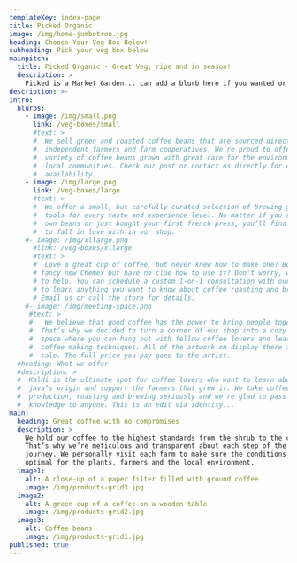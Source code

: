 ```yaml
---
templateKey: index-page
title: Picked Organic
image: /img/home-jumbotron.jpg
heading: Choose Your Veg Box Below!
subheading: Pick your veg box below
mainpitch:
  title: Picked Organic - Great Veg, ripe and in season!
  description: >
    Picked is a Market Garden... can add a blurb here if you wanted or just remove?
description: >-
intro:
  blurbs:
    - image: /img/small.png
      link: /veg-boxes/small
      #text: >
      #  We sell green and roasted coffee beans that are sourced directly from
      #  independent farmers and farm cooperatives. We’re proud to offer a
      #  variety of coffee beans grown with great care for the environment and
      #  local communities. Check our post or contact us directly for current
      #  availability.
    - image: /img/large.png
      link: /veg-boxes/large
      #text: >
      #  We offer a small, but carefully curated selection of brewing gear and
      #  tools for every taste and experience level. No matter if you roast your
      #  own beans or just bought your first french press, you’ll find a gadget
      #  to fall in love with in our shop.
    #- image: /img/xllarge.png
      #link: /veg-boxes/xllarge
      #text: >
      #  Love a great cup of coffee, but never knew how to make one? Bought a
      # fancy new Chemex but have no clue how to use it? Don't worry, we’re here
      # to help. You can schedule a custom 1-on-1 consultation with our baristas
      # to learn anything you want to know about coffee roasting and brewing.
      # Email us or call the store for details.
    #- image: /img/meeting-space.png
     #text: >
     #   We believe that good coffee has the power to bring people together.
     #  That’s why we decided to turn a corner of our shop into a cozy meeting
     #  space where you can hang out with fellow coffee lovers and learn about
     #  coffee making techniques. All of the artwork on display there is for
     #  sale. The full price you pay goes to the artist.
  #heading: What we offer
  #description: >
  #  Kaldi is the ultimate spot for coffee lovers who want to learn about their
  #  java’s origin and support the farmers that grew it. We take coffee
  #  production, roasting and brewing seriously and we’re glad to pass that
  #  knowledge to anyone. This is an edit via identity...
main:
  heading: Great coffee with no compromises
  description: >
    We hold our coffee to the highest standards from the shrub to the cup.
    That’s why we’re meticulous and transparent about each step of the coffee’s
    journey. We personally visit each farm to make sure the conditions are
    optimal for the plants, farmers and the local environment.
  image1:
    alt: A close-up of a paper filter filled with ground coffee
    image: /img/products-grid3.jpg
  image2:
    alt: A green cup of a coffee on a wooden table
    image: /img/products-grid2.jpg
  image3:
    alt: Coffee beans
    image: /img/products-grid1.jpg
published: true
---
```

